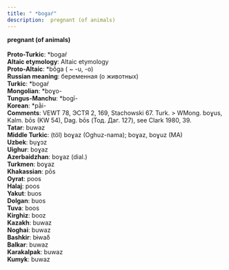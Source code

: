 ```yaml
---
title: " *bogaŕ"
description:  pregnant (of animals)
---
```

<strong> pregnant (of animals)</strong><br><br>
<strong>Proto-Turkic</strong>:  *bogaŕ<br>
<strong>Altaic etymology</strong>:  Altaic etymology<br>
<strong> Proto-Altaic</strong>:  *bŏga ( ~ -u, -o)<br>
<strong>Russian meaning</strong>:  беременная (о животных)<br>
<strong>Turkic</strong>:  *bogaŕ<br>
<strong>Mongolian</strong>:  *boɣo-<br>
<strong>Tungus-Manchu</strong>:  *bogī-<br>
<strong>Korean</strong>:  *pằi-<br>
<strong>Comments</strong>:  VEWT 78, ЭСТЯ 2, 169, Stachowski 67. Turk. > WMong. boɣus, Kalm. bōs (KW 54), Dag. bōs (Тод. Даг. 127), see Clark 1980, 39.<br>
<strong>Tatar</strong>:  buwaz<br>
<strong>Middle Turkic</strong>:  (töl) boɣaz (Oghuz-nama); boɣaz, boɣuz (MA)<br>
<strong>Uzbek</strong>:  bụɣɔz<br>
<strong>Uighur</strong>:  boɣaz<br>
<strong>Azerbaidzhan</strong>:  boɣaz (dial.)<br>
<strong>Turkmen</strong>:  boɣaz<br>
<strong>Khakassian</strong>:  pōs<br>
<strong>Oyrat</strong>:  poos<br>
<strong>Halaj</strong>:  poos<br>
<strong>Yakut</strong>:  buos<br>
<strong>Dolgan</strong>:  buos<br>
<strong>Tuva</strong>:  boos<br>
<strong>Kirghiz</strong>:  booz<br>
<strong>Kazakh</strong>:  buwaz<br>
<strong>Noghai</strong>:  buwaz<br>
<strong>Bashkir</strong>:  bɨwaδ<br>
<strong>Balkar</strong>:  buwaz<br>
<strong>Karakalpak</strong>:  buwaz<br>
<strong>Kumyk</strong>:  buwaz<br>


